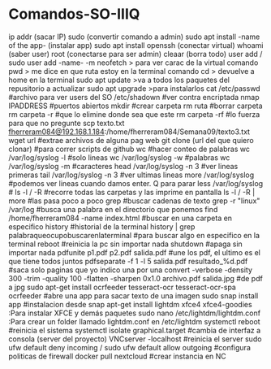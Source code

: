 # Comandos-SO-IIIQ

ip addr (sacar IP)
sudo (convertir comando a admin)
sudo apt install -name of the app- (instalar app)
sudo apt install openssh (conectar virtual)
whoami (saber user)
root (conectarse para ser admin)
cleaar (borra todo)
user add / sudo user add -name- -m
neofetch > para ver carac de la virtual
comando pwd > me dice en que ruta estoy en la terminal
comando cd > devuelve a home en la terminal
sudo apt update >va a todos los paquetes del repusitorio a actualizar
sudo apt upgrade >para instalarlos
cat /etc/passwd #archivo para ver users del SO
/etc/shadown #ver contra encriptada
nmap IPADDRESS #puertos abiertos
mkdir #crear carpeta
rm ruta #borrar carpeta
rm carpeta -r #que lo elimine donde sea que este
rm carpeta -rf #lo fuerza para que no pregunte
scp texto.txt fherreram084@192.168.1.184:/home/fherreram084/Semana09/texto3.txt
wget url #extrae archivos de alguna pag web 
git clone (url del que quiero clonar) #para correr scripts de github
wc #hacer conteo de palabras
wc /var/log/syslog -l #solo lineas
wc /var/log/syslog -w #palabras
wc /var/log/syslog -m #caracteres
head /var/log/syslog -n 3 #ver lineas primeras
tail /var/log/syslog -n 3 #ver ultimas lineas
more /var/log/syslog #podemos ver lineas cuando damos enter. Q para parar
less /var/log/syslog #
ls -l / -R #recorre todas las carpetas y las imprime en pantalla
ls -l / -R | more #las pasa poco a poco
grep #buscar cadenas de texto
grep -r "linux" /var/log #busca una palabra en el directorio que ponemos
find /home/fherreram084 -name index.html #buscar en una carpeta en especifico
history #historial de la terminal 
history | grep palabraqueocupobuscarenlaterminal #para buscar algo en especifico en la terminal
reboot #reinicia la pc sin importar nada
shutdown #apaga sin importar nada
pdfunite p1.pdf p2.pdf salida.pdf #une los pdf, el ultimo es el que tiene todos juntos
pdfseparate -f 1 -l 5 salida.pdf resultado_%d.pdf #saca solo paginas que yo indico una por una
convert -verbose -density 300 -trim -quality 100 -flatten -sharpen 0x1.0 archivo.pdf salida.jpg #de pdf a jpg
sudo apt-get install ocrfeeder tesseract-ocr tesseract-ocr-spa
ocrfeeder #abre una app para sacar texto de una imagen
sudo snap install app #instalacion desde snap
apt-get install lightdm xfce4 xfce4-goodies :Para instalar XFCE y demás paquetes
sudo nano /etc/lightdm/lightdm.conf :Para crear un folder llamado lightdm.conf en /etc/lightdm
systemctl reboot #reinicia el sistema
systemctl isolate graphical.target #cambia de interfaz a consola (server del proyecto)
VNCserver -localhost #reinicia el server
sudo ufw default deny incoming / sudo ufw default allow outgoing #configura politicas de firewall
docker pull nextcloud #crear instancia en NC


